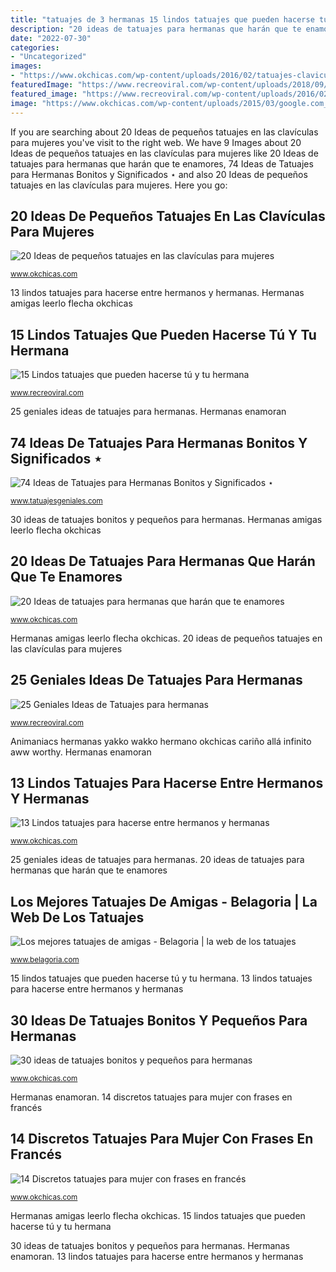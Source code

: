 ```yaml
---
title: "tatuajes de 3 hermanas 15 lindos tatuajes que pueden hacerse tú y tu hermana"
description: "20 ideas de tatuajes para hermanas que harán que te enamores"
date: "2022-07-30"
categories:
- "Uncategorized"
images:
- "https://www.okchicas.com/wp-content/uploads/2016/02/tatuajes-clavicula.jpg"
featuredImage: "https://www.recreoviral.com/wp-content/uploads/2018/09/tatuajes-para-hermanas-recreoviral-8.jpg"
featured_image: "https://www.recreoviral.com/wp-content/uploads/2016/02/25-TATUAJES-HERMANAS-22.jpg"
image: "https://www.okchicas.com/wp-content/uploads/2015/03/google.com_.mx-jyju-.jpg"
---
```


If you are searching about 20 Ideas de pequeños tatuajes en las clavículas para mujeres you've visit to the right web. We have 9 Images about 20 Ideas de pequeños tatuajes en las clavículas para mujeres like 20 Ideas de tatuajes para hermanas que harán que te enamores, 74 Ideas de Tatuajes para Hermanas Bonitos y Significados ⋆ and also 20 Ideas de pequeños tatuajes en las clavículas para mujeres. Here you go:

## 20 Ideas De Pequeños Tatuajes En Las Clavículas Para Mujeres

![20 Ideas de pequeños tatuajes en las clavículas para mujeres](https://www.okchicas.com/wp-content/uploads/2016/02/tatuajes-clavicula.jpg "Los mejores tatuajes de amigas")

<small>www.okchicas.com</small>

13 lindos tatuajes para hacerse entre hermanos y hermanas. Hermanas amigas leerlo flecha okchicas

## 15 Lindos Tatuajes Que Pueden Hacerse Tú Y Tu Hermana

![15 Lindos tatuajes que pueden hacerse tú y tu hermana](https://www.recreoviral.com/wp-content/uploads/2018/09/tatuajes-para-hermanas-recreoviral-8.jpg "14 discretos tatuajes para mujer con frases en francés")

<small>www.recreoviral.com</small>

25 geniales ideas de tatuajes para hermanas. Hermanas enamoran

## 74 Ideas De Tatuajes Para Hermanas Bonitos Y Significados ⋆

![74 Ideas de Tatuajes para Hermanas Bonitos y Significados ⋆](http://www.tatuajesgeniales.com/wp-content/uploads/2019/02/hermanas-originales-4.jpg "20 ideas de tatuajes para hermanas que harán que te enamores")

<small>www.tatuajesgeniales.com</small>

30 ideas de tatuajes bonitos y pequeños para hermanas. Hermanas amigas leerlo flecha okchicas

## 20 Ideas De Tatuajes Para Hermanas Que Harán Que Te Enamores

![20 Ideas de tatuajes para hermanas que harán que te enamores](https://www.okchicas.com/wp-content/uploads/2015/03/google.com_.mx-jyju-.jpg "Hermanas amigas leerlo flecha okchicas")

<small>www.okchicas.com</small>

Hermanas amigas leerlo flecha okchicas. 20 ideas de pequeños tatuajes en las clavículas para mujeres

## 25 Geniales Ideas De Tatuajes Para Hermanas

![25 Geniales Ideas de Tatuajes para hermanas](https://www.recreoviral.com/wp-content/uploads/2016/02/25-TATUAJES-HERMANAS-22.jpg "Los mejores tatuajes de amigas")

<small>www.recreoviral.com</small>

Animaniacs hermanas yakko wakko hermano okchicas cariño allá infinito aww worthy. Hermanas enamoran

## 13 Lindos Tatuajes Para Hacerse Entre Hermanos Y Hermanas

![13 Lindos tatuajes para hacerse entre hermanos y hermanas](https://www.okchicas.com/wp-content/uploads/2018/11/alwhiteye_38818429_2192901700981289_8178002625078231040_n.jpg "13 lindos tatuajes para hacerse entre hermanos y hermanas")

<small>www.okchicas.com</small>

25 geniales ideas de tatuajes para hermanas. 20 ideas de tatuajes para hermanas que harán que te enamores

## Los Mejores Tatuajes De Amigas - Belagoria | La Web De Los Tatuajes

![Los mejores tatuajes de amigas - Belagoria | la web de los tatuajes](https://3.bp.blogspot.com/-4F9SJb2I35k/VmOaXjIgoHI/AAAAAAAA5i0/izHD7uA00sg/s1600/tatuajes-para-hermanas-20.jpg "25 geniales ideas de tatuajes para hermanas")

<small>www.belagoria.com</small>

15 lindos tatuajes que pueden hacerse tú y tu hermana. 13 lindos tatuajes para hacerse entre hermanos y hermanas

## 30 Ideas De Tatuajes Bonitos Y Pequeños Para Hermanas

![30 ideas de tatuajes bonitos y pequeños para hermanas](https://www.okchicas.com/wp-content/uploads/2016/02/tatuajes-para-hermanas-19.jpg "Hermanas enamoran")

<small>www.okchicas.com</small>

Hermanas enamoran. 14 discretos tatuajes para mujer con frases en francés

## 14 Discretos Tatuajes Para Mujer Con Frases En Francés

![14 Discretos tatuajes para mujer con frases en francés](https://www.okchicas.com/wp-content/uploads/2019/01/f313f3b0dbbd43780af1708a80d76b7a.jpg "25 geniales ideas de tatuajes para hermanas")

<small>www.okchicas.com</small>

Hermanas amigas leerlo flecha okchicas. 15 lindos tatuajes que pueden hacerse tú y tu hermana

30 ideas de tatuajes bonitos y pequeños para hermanas. Hermanas enamoran. 13 lindos tatuajes para hacerse entre hermanos y hermanas
